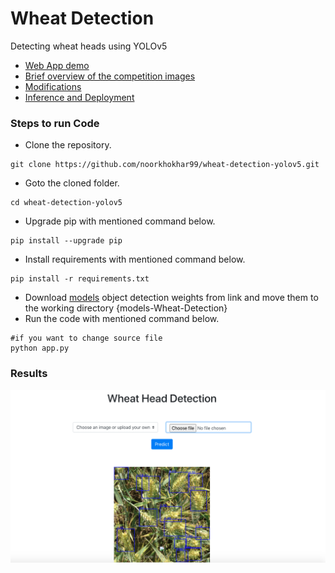 # Wheat Detection
Detecting wheat heads using YOLOv5
- [Web App demo](#Web-app-demo)
- [Brief overview of the competition images](#Brief-overview-of-the-competition-images)
- [Modifications](#Modifications)
- [Inference and Deployment](#Inference-and-Deployment)






### Steps to run Code
- Clone the repository.
```
git clone https://github.com/noorkhokhar99/wheat-detection-yolov5.git
```
- Goto the cloned folder.
```
cd wheat-detection-yolov5

```
- Upgrade pip with mentioned command below.
```
pip install --upgrade pip
```
- Install requirements with mentioned command below.
```
pip install -r requirements.txt
```
- Download [models](https://www.kaggle.com/datasets/ii5m0k3ii/mixup50e/download?datasetVersionNumber=1) object detection weights from link and move them to the working directory {models-Wheat-Detection}
- Run the code with mentioned command below.
```
#if you want to change source file
python app.py

```

### Results


<img src="https://github.com/noorkhokhar99/wheat-detection-yolov5/blob/main/Screen%20Shot%201444-04-01%20at%209.01.52%20PM.png">

